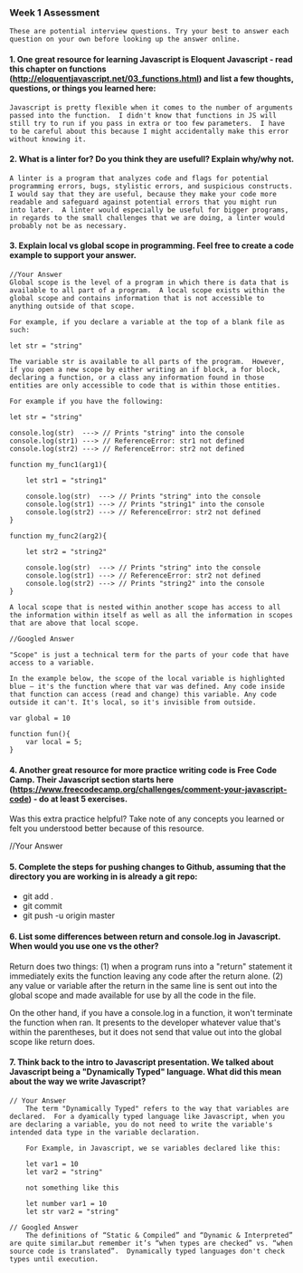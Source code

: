 ### Week 1 Assessment

    These are potential interview questions. Try your best to answer each question on your own before looking up the answer online.

#### 1. One great resource for learning Javascript is Eloquent Javascript - read this chapter on functions (http://eloquentjavascript.net/03_functions.html) and list a few thoughts, questions, or things you learned here:

    Javascript is pretty flexible when it comes to the number of arguments passed into the function.  I didn't know that functions in JS will still try to run if you pass in extra or too few parameters.  I have to be careful about this because I might accidentally make this error without knowing it.


#### 2. What is a linter for? Do you think they are usefull? Explain why/why not.

    A linter is a program that analyzes code and flags for potential programming errors, bugs, stylistic errors, and suspicious constructs.  I would say that they are useful, because they make your code more readable and safeguard against potential errors that you might run into later.  A linter would especially be useful for bigger programs, in regards to the small challenges that we are doing, a linter would probably not be as necessary.   

#### 3. Explain local vs global scope in programming. Feel free to create a code example to support your answer.

    //Your Answer
    Global scope is the level of a program in which there is data that is available to all part of a program.  A local scope exists within the global scope and contains information that is not accessible to anything outside of that scope.  

    For example, if you declare a variable at the top of a blank file as such:

    let str = "string"

    The variable str is available to all parts of the program.  However, if you open a new scope by either writing an if block, a for block, declaring a function, or a class any information found in those entities are only accessible to code that is within those entities.

    For example if you have the following:

    let str = "string"

    console.log(str)  ---> // Prints "string" into the console
    console.log(str1) ---> // ReferenceError: str1 not defined
    console.log(str2) ---> // ReferenceError: str2 not defined

    function my_func1(arg1){

        let str1 = "string1"

        console.log(str)  ---> // Prints "string" into the console
        console.log(str1) ---> // Prints "string1" into the console
        console.log(str2) ---> // ReferenceError: str2 not defined
    }

    function my_func2(arg2){

        let str2 = "string2"

        console.log(str)  ---> // Prints "string" into the console
        console.log(str1) ---> // ReferenceError: str2 not defined
        console.log(str2) ---> // Prints "string2" into the console
    }

    A local scope that is nested within another scope has access to all the information within itself as well as all the information in scopes that are above that local scope.  

    //Googled Answer

    "Scope" is just a technical term for the parts of your code that have access to a variable.

    In the example below, the scope of the local variable is highlighted blue – it's the function where that var was defined. Any code inside that function can access (read and change) this variable. Any code outside it can't. It's local, so it's invisible from outside.

    var global = 10

    function fun(){
        var local = 5;
    }

#### 4. Another great resource for more practice writing code is Free Code Camp. Their Javascript section starts here (https://www.freecodecamp.org/challenges/comment-your-javascript-code) - do at least 5 exercises.

Was this extra practice helpful? Take note of any concepts you learned or felt you understood better because of this resource.

  //Your Answer

#### 5. Complete the steps for pushing changes to Github, assuming that the directory you are working in is already a git repo:

- git add .
- git commit
- git push -u origin master

#### 6. List some differences between return and console.log in Javascript. When would you use one vs the other?

Return does two things: (1) when a program runs into a "return" statement it immediately exits the function leaving any code after the return alone.  (2) any value or variable after the return in the same line is sent out into the global scope and made available for use by all the code in the file.

On the other hand, if you have a console.log in a function, it won't terminate the function when ran.  It presents to the developer whatever value that's within the parentheses, but it does not send that value out into the global scope like return does.  

#### 7. Think back to the intro to Javascript presentation. We talked about Javascript being a "Dynamically Typed" language. What did this mean about the way we write Javascript?

    // Your Answer
        The term "Dynamically Typed" refers to the way that variables are declared.  For a dyamically typed language like Javascript, when you are declaring a variable, you do not need to write the variable's intended data type in the variable declaration.  

        For Example, in Javascript, we se variables declared like this:

        let var1 = 10
        let var2 = "string"

        not something like this

        let number var1 = 10
        let str var2 = "string"

    // Googled Answer
        The definitions of “Static & Compiled” and “Dynamic & Interpreted” are quite similar…but remember it’s “when types are checked” vs. “when source code is translated”.  Dynamically typed languages don't check types until execution.
